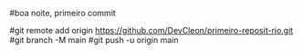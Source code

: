 #boa noite, primeiro commit

#git remote add origin https://github.com/DevCleon/primeiro-reposit-rio.git
#git branch -M main
#git push -u origin main